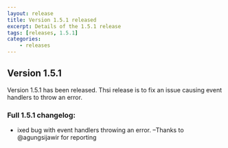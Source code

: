 ```yaml
---
layout: release
title: Version 1.5.1 released
excerpt: Details of the 1.5.1 release
tags: [releases, 1.5.1]
categories:
    - releases
---
```

## Version 1.5.1

Version 1.5.1 has been released. Thsi release is to fix an issue causing event 
handlers to throw an error.

### Full 1.5.1 changelog:

<div class="well">
	<ul>
		<li>ixed bug with event handlers throwing an error.
		    &ndash;Thanks to @agungsijawir for reporting</li>
	</ul>
</div>
